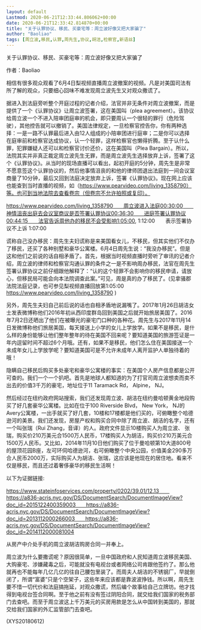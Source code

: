 ```yaml
---
layout: default
Lastmod: 2020-06-21T12:33:44.806062+00:00
date: 2020-06-21T12:33:42.814870+00:00
title: "关于认罪协议、移民、买豪宅等：周立波好像又把大家骗了"
author: "Baoliao"
tags: [周立波,移民,认罪,周先生,协议,胡洁,检察官,新语丝]
---
```


关于认罪协议、移民、买豪宅等：周立波好像又把大家骗了

作者：Baoliao

相信有很多观众观看了6月4日梨视频直播周立波撤案的视频。凡是对美国司法有所了解的观众，只要细心回味不难发现周立波先生又对观众撒谎了。

据进入到法庭旁听整个开庭过程的记者介绍，法官并非无条件对周立波撤案，而是提供了一个《认罪协议》让周立波签署，这在美国叫（plea agreement）。该协议给周立波一个不进入陪审团庭审的机会，即只要周认一个很轻的罪行（危险驾驶），其他控告就可以撤销了。美国法律规定，一旦检察官控告你，你有两种选择：一是一路不认罪最后进入由12人组成的小陪审团进行庭审；二是你可以选择在庭审前和检察官达成协议，认一个轻罪，这样检察官也懒得折腾。至于认什么罪，犯罪嫌疑人还可以和检察官讨价还价，这在美国叫（Plea Bargain）。所以，法院其实并非真正裁定周立波先生无罪，而是周立波先生选择放弃上诉，签署了这个《认罪协议》。从当时的现场直播可以看出，起初开庭的5分钟，周先生是非常不愿意签这个认罪协议的，然后他事情沮丧的和他的律师团退出法庭到一间会议室商量了10分钟，最后又回到法庭决定放弃上诉，签署《认罪协议》。现在网上应该也能查到当时直播的视频，如（https://www.pearvideo.com/living_1358790）等。也可到当地法院去查看卷宗（但卷宗不允许拍照或复印）。

https://www.pearvideo.com/living_1358790　　周立波进入法庭00:30:00　　神情沮丧出庭去会议室商议是否签署认罪协议00:36:30　　进庭签署认罪协议00:44:15　　法官告诉周他办的移民不会受影响1:05:00, 1:12:00　　表示签署协议不上诉 1:07:00

谎称自己没办移民：周先生夫妇谎称是来美国看女儿，不移民，但其实他们不仅办了移民，还买了各种别墅和豪华公寓楼。6月4日周先生说：“我没办移民”。但是这和他们之前说的话自相矛盾了。首先，根据当时视频直播时旁听了审讯的记者介绍，周立波的律师和检察官沟通认罪的条件之一是不影响周办移民，法官在周先生签署认罪协议之前仔细跟他解释了：“认的这个轻罪不会影响你的移民申请，请放心，但移民局可能会向本法院调查此案。”可见，周是真的办了移民了。(见拿骚郡法院法庭记录，也可参见梨视频直播回放第1:05:00  https://www.pearvideo.com/living_1358790 )

另外，周先生夫妇自己前后说的话也自相矛盾地说漏嘴了。2017年1月26日胡洁女士发表微博称他们2016年初从西印度群岛回到美国之后就开始旅居美国了。2016年7月2日还晒出了他们在被曝光的豪宅门口种的各种花。周先生与2017年11月14日发微博称他们旅居美国，每天接送上小学的女儿上学放学。如果不是移民，是什么样的身份能够让他们整年整年的待在美国不回来呢？要知道美国的旅游签证是一年内逗留时间不超过6个月哦。还有，如果不是移民，他们怎么住在美国接送一个未成年女儿上学放学呢？要知道美国可是不允许未成年人离开监护人单独待着的哦！

隐瞒自己移民后购买多处豪宅和豪华公寓楼的事实：在美国个人房产信息都是公开可查的。我们一个一个扒吧。首先是地球人都知道的为了打官司周立波想卖而卖不出去的价值3千万的豪宅，地址位于11 Taramack Rd， Alpine， NJ。

然后经过在纽约政府网站搜索，我们还发现周立波、胡洁在纽约曼哈顿黄金地段购买了好几套豪华公寓楼。比如在位于100 Riverside Blvd， New York， NJ的Avery公寓楼，一出手就买了好几套，10楼和17楼都是他们买的，可俯瞰整个哈德逊河的美景。我们还发现，房屋产权和购买合同中除了周立波、胡洁的名字，还有一个叫张瑞（Rui Zhang，音译）的人。政府文件显示10楼购买人为周立波、 张瑞，购买价210万美元合1500万人民币，17楼购买人为胡洁，购买价210万美元合1500万人民币。又比如，2014年11月10日他们购买了位于曼哈顿第10大道800号的屋顶花园B座，左可环伺哈德逊河，右可俯瞰整个中央公园，价值美金290多万合人民币2000万，实际购买人为胡洁、张瑞，这应该是他现在的居住地。看来不仅是移民，而且还过着奢侈豪华的移民生活啊！

以下为证据链接:

https://www.stateinfoservices.com/property/0202/39.01/12.13　　https://a836-acris.nyc.gov/DS/DocumentSearch/DocumentImageView?doc_id=2015122400359003　　https://a836-acris.nyc.gov/DS/DocumentSearch/DocumentImageView?doc_id=2013112000266003　　https://a836-acris.nyc.gov/DS/DocumentSearch/DocumentImageView?doc_id=2014112000081004

从房产中介处手机的周立波胡洁购房合同一并奉上。

周立波为什么要撒谎呢？原因很简单，一旦中国政府和人民知道周立波移民美国、大购豪宅、涉嫌藏毒之后，可能就没有电视台或者网络公司肯跟他签约了。那么他就再也不能每年几亿几亿的往自己腰包里装了。而周夫人胡洁的不锈钢厂，早就倒闭了，所谓“富婆”只是个空架子，这些年来应该都是靠波波挣钱。所以啊，周先生要不惜一切代价和法庭搞拖延，对观众撒谎，然后编个故事给自己立牌坊。他才找得到电视台签合同啊。至于他之前有没有签过阴阳合同，就交给我们国家的税务部门去查吧。而至于周立波这上千万美元的买房用款是怎么从中国转到美国的，那就交给我们国家的外汇监管部门去查吧。

(XYS20180612)

